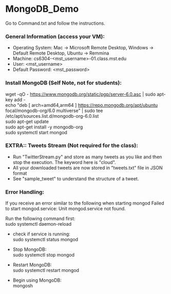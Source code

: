 # MongoDB_Demo

Go to Command.txt and follow the instructions.

### General Information (access your VM):
* Operating System:         Mac -> Microsoft Remote Desktop, Windows -> Default Remote Desktop, Ubuntu -> Remmina
* Machine:                  cs6304-<mst_username>-01.class.mst.edu
* User:                     <mst_username>
* Default Password:         <mst_password>


### Install MongoDB (Self Note, not for students):
wget -qO - https://www.mongodb.org/static/pgp/server-6.0.asc | sudo apt-key add -  
echo "deb [ arch=amd64,arm64 ] https://repo.mongodb.org/apt/ubuntu focal/mongodb-org/6.0 multiverse" | sudo tee /etc/apt/sources.list.d/mongodb-org-6.0.list  
sudo apt-get update  
sudo apt-get install -y mongodb-org  
sudo systemctl start mongod   


### EXTRA:: Tweets Stream (Not required for the class):
* Run "TwitterStream.py" and store as many tweets as you like and then stop the execution. The keyword here is "cloud".
* All your downloaded tweets are now stored in "tweets.txt" file in JSON format
* See "sample_tweet" to understand the structure of a tweet.

### Error Handling:
If you receive an error similar to the following when starting mongod 
Failed to start mongod.service: Unit mongod.service not found.  

Run the following command first:  
sudo systemctl daemon-reload  

* check if service is running:  
sudo systemctl status mongod  

* Stop MongoDB:  
sudo systemctl stop mongod  

* Restart MongoDB:  
sudo systemctl restart mongod  

* Begin using MongoDB:  
mongosh  
